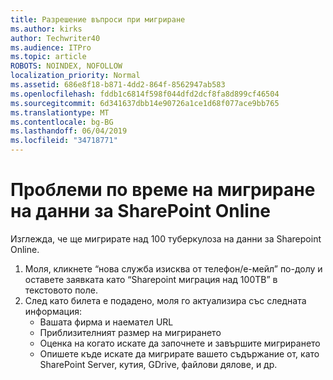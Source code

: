 ```yaml
---
title: Разрешение въпроси при мигриране
ms.author: kirks
author: Techwriter40
ms.audience: ITPro
ms.topic: article
ROBOTS: NOINDEX, NOFOLLOW
localization_priority: Normal
ms.assetid: 686e8f18-b871-4dd2-864f-8562947ab583
ms.openlocfilehash: fddb1c6814f598f044dfd2dcf8fa8d899cf46504
ms.sourcegitcommit: 6d341637dbb14e90726a1ce1d68f077ace9bb765
ms.translationtype: MT
ms.contentlocale: bg-BG
ms.lasthandoff: 06/04/2019
ms.locfileid: "34718771"
---
```

# <a name="issues-while-migrating-data-to-sharepoint-online"></a>Проблеми по време на мигриране на данни за SharePoint Online

<p>Изглежда, че ще мигрирате над 100 туберкулоза на данни за Sharepoint Online.</p> <ol> <li>Моля, кликнете &ldquo;нова служба изисква от телефон/е-мейл&rdquo; по-долу и оставете заявката като &ldquo;Sharepoint миграция над 100TB&rdquo; в текстовото поле.</li> <li>След като билета е подадено, моля го актуализира със следната информация: <ul> <li>Вашата фирма и наемател URL</li> <li>Приблизителният размер на мигрирането</li> <li>Оценка на когато искате да започнете и завършите мигрирането</li> <li>Опишете къде искате да мигрирате вашето съдържание от, като SharePoint Server, кутия, GDrive, файлови дялове, и др.</li> </ul> </li> </ol>


  

